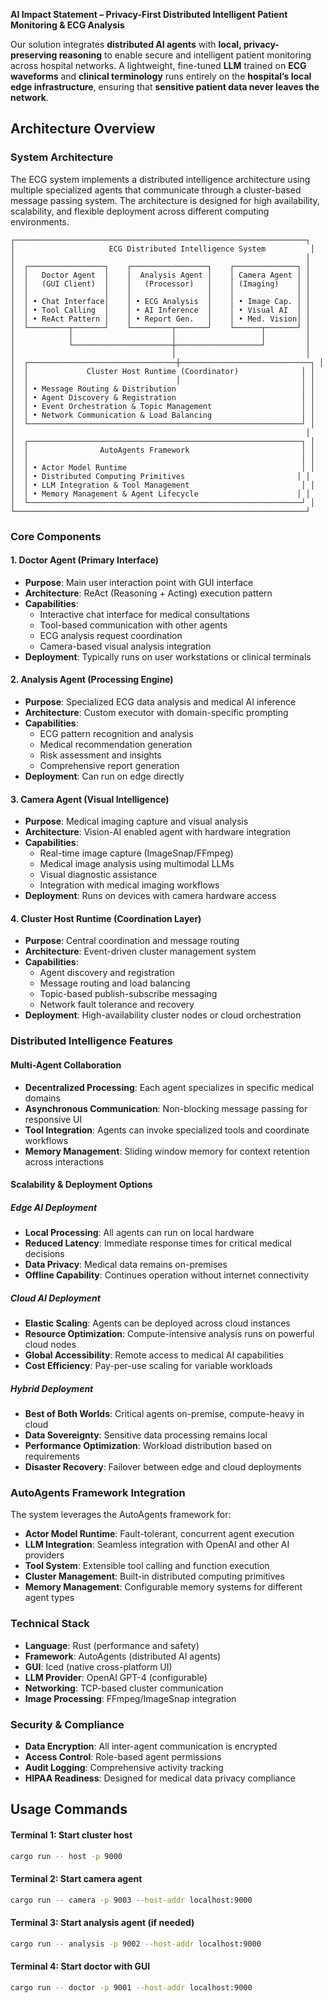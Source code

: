 **AI Impact Statement – Privacy-First Distributed Intelligent Patient Monitoring & ECG Analysis**

Our solution integrates **distributed AI agents** with **local, privacy-preserving reasoning** to enable secure and intelligent patient monitoring across hospital networks. A lightweight, fine-tuned **LLM** trained on **ECG waveforms** and **clinical terminology** runs entirely on the **hospital’s local edge infrastructure**, ensuring that **sensitive patient data never leaves the network**.

## Architecture Overview

### System Architecture

The ECG system implements a distributed intelligence architecture using multiple specialized agents that communicate through a cluster-based message passing system. The architecture is designed for high availability, scalability, and flexible deployment across different computing environments.

```
┌─────────────────────────────────────────────────────────────────┐
│                     ECG Distributed Intelligence System          │
│                                                                 │
│  ┌─────────────────┐    ┌─────────────────┐    ┌──────────────┐ │
│  │   Doctor Agent  │    │  Analysis Agent │    │ Camera Agent │ │
│  │   (GUI Client)  │    │   (Processor)   │    │ (Imaging)    │ │
│  │                 │    │                 │    │              │ │
│  │ • Chat Interface│    │ • ECG Analysis  │    │ • Image Cap. │ │
│  │ • Tool Calling  │    │ • AI Inference  │    │ • Visual AI  │ │
│  │ • ReAct Pattern │    │ • Report Gen.   │    │ • Med. Vision│ │
│  └─────────┬───────┘    └─────────┬───────┘    └──────┬───────┘ │
│            │                      │                   │         │
│            └──────────────────────┼───────────────────┘         │
│                                   │                             │
│  ┌─────────────────────────────────┼─────────────────────────────┐ │
│  │             Cluster Host Runtime (Coordinator)              │ │
│  │                                 │                           │ │
│  │ • Message Routing & Distribution                            │ │
│  │ • Agent Discovery & Registration                            │ │
│  │ • Event Orchestration & Topic Management                    │ │
│  │ • Network Communication & Load Balancing                    │ │
│  └─────────────────────────────────────────────────────────────┘ │
│                                                                 │
│  ┌─────────────────────────────────────────────────────────────┐ │
│  │                AutoAgents Framework                         │ │
│  │                                                             │ │
│  │ • Actor Model Runtime                                       │ │
│  │ • Distributed Computing Primitives                         │ │
│  │ • LLM Integration & Tool Management                         │ │
│  │ • Memory Management & Agent Lifecycle                      │ │
│  └─────────────────────────────────────────────────────────────┘ │
└─────────────────────────────────────────────────────────────────┘
```

### Core Components

#### 1. Doctor Agent (Primary Interface)
- **Purpose**: Main user interaction point with GUI interface
- **Architecture**: ReAct (Reasoning + Acting) execution pattern
- **Capabilities**:
  - Interactive chat interface for medical consultations
  - Tool-based communication with other agents
  - ECG analysis request coordination
  - Camera-based visual analysis integration
- **Deployment**: Typically runs on user workstations or clinical terminals

#### 2. Analysis Agent (Processing Engine)
- **Purpose**: Specialized ECG data analysis and medical AI inference
- **Architecture**: Custom executor with domain-specific prompting
- **Capabilities**:
  - ECG pattern recognition and analysis
  - Medical recommendation generation
  - Risk assessment and insights
  - Comprehensive report generation
- **Deployment**: Can run on edge directly

#### 3. Camera Agent (Visual Intelligence)
- **Purpose**: Medical imaging capture and visual analysis
- **Architecture**: Vision-AI enabled agent with hardware integration
- **Capabilities**:
  - Real-time image capture (ImageSnap/FFmpeg)
  - Medical image analysis using multimodal LLMs
  - Visual diagnostic assistance
  - Integration with medical imaging workflows
- **Deployment**: Runs on devices with camera hardware access

#### 4. Cluster Host Runtime (Coordination Layer)
- **Purpose**: Central coordination and message routing
- **Architecture**: Event-driven cluster management system
- **Capabilities**:
  - Agent discovery and registration
  - Message routing and load balancing
  - Topic-based publish-subscribe messaging
  - Network fault tolerance and recovery
- **Deployment**: High-availability cluster nodes or cloud orchestration

### Distributed Intelligence Features

#### Multi-Agent Collaboration
- **Decentralized Processing**: Each agent specializes in specific medical domains
- **Asynchronous Communication**: Non-blocking message passing for responsive UI
- **Tool Integration**: Agents can invoke specialized tools and coordinate workflows
- **Memory Management**: Sliding window memory for context retention across interactions

#### Scalability & Deployment Options

##### Edge AI Deployment
- **Local Processing**: All agents can run on local hardware
- **Reduced Latency**: Immediate response times for critical medical decisions
- **Data Privacy**: Medical data remains on-premises
- **Offline Capability**: Continues operation without internet connectivity

##### Cloud AI Deployment
- **Elastic Scaling**: Agents can be deployed across cloud instances
- **Resource Optimization**: Compute-intensive analysis runs on powerful cloud nodes
- **Global Accessibility**: Remote access to medical AI capabilities
- **Cost Efficiency**: Pay-per-use scaling for variable workloads

##### Hybrid Deployment
- **Best of Both Worlds**: Critical agents on-premise, compute-heavy in cloud
- **Data Sovereignty**: Sensitive data processing remains local
- **Performance Optimization**: Workload distribution based on requirements
- **Disaster Recovery**: Failover between edge and cloud deployments

### AutoAgents Framework Integration

The system leverages the AutoAgents framework for:

- **Actor Model Runtime**: Fault-tolerant, concurrent agent execution
- **LLM Integration**: Seamless integration with OpenAI and other AI providers
- **Tool System**: Extensible tool calling and function execution
- **Cluster Management**: Built-in distributed computing primitives
- **Memory Management**: Configurable memory systems for different agent types

### Technical Stack

- **Language**: Rust (performance and safety)
- **Framework**: AutoAgents (distributed AI agents)
- **GUI**: Iced (native cross-platform UI)
- **LLM Provider**: OpenAI GPT-4 (configurable)
- **Networking**: TCP-based cluster communication
- **Image Processing**: FFmpeg/ImageSnap integration

### Security & Compliance

- **Data Encryption**: All inter-agent communication is encrypted
- **Access Control**: Role-based agent permissions
- **Audit Logging**: Comprehensive activity tracking
- **HIPAA Readiness**: Designed for medical data privacy compliance

## Usage Commands

#### Terminal 1: Start cluster host
```sh
cargo run -- host -p 9000
```

#### Terminal 2: Start camera agent
```sh
cargo run -- camera -p 9003 --host-addr localhost:9000
```

#### Terminal 3: Start analysis agent (if needed)
```sh
cargo run -- analysis -p 9002 --host-addr localhost:9000
```

#### Terminal 4: Start doctor with GUI
```sh
cargo run -- doctor -p 9001 --host-addr localhost:9000
```
